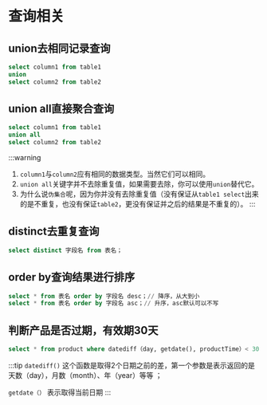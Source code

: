 # 查询相关

## union去相同记录查询

```sql
select column1 from table1
union 
select column2 from table2
```

## union all直接聚合查询

```sql
select column1 from table1
union all
select column2 from table2
```

:::warning
1. `column1`与`column2`应有相同的数据类型。当然它们可以相同。
2. `union all`关键字并不去除重复值，如果需要去除，你可以使用`union`替代它。
3. 为什么说`伪集合`呢，因为你并没有去除重复值（没有保证从`table1 select`出来的是不重复，也没有保证`table2`，更没有保证并之后的结果是不重复的）。
:::

## distinct去重复查询

```sql
select distinct 字段名 from 表名；
```

## order by查询结果进行排序

```sql
select * from 表名 order by 字段名 desc；// 降序，从大到小
select * from 表名 order by 字段名 asc；// 升序，asc默认可以不写
```


## 判断产品是否过期，有效期30天
```sql
select * from product where datediff（day, getdate(), productTime）< 30
```
:::tip
`datediff()` 这个函数是取得2个日期之前的差，第一个参数是表示返回的是天数（day），月数（month）、年（year）等等 ；

`getdate（）` 表示取得当前日期
:::